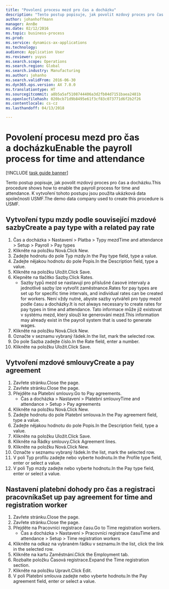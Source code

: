 ```yaml
---
title: "Povolení procesu mezd pro čas a docházku"
description: "Tento postup popisuje, jak povolit mzdový proces pro čas a docházku."
author: johanhoffmann
manager: AnnBe
ms.date: 02/12/2016
ms.topic: business-process
ms.prod: 
ms.service: dynamics-ax-applications
ms.technology: 
audience: Application User
ms.reviewer: yuyus
ms.search.scope: Operations
ms.search.region: Global
ms.search.industry: Manufacturing
ms.author: johanho
ms.search.validFrom: 2016-06-30
ms.dyn365.ops.version: AX 7.0.0
ms.translationtype: HT
ms.sourcegitcommit: a8b5a5af5108744406a3d2fb84d7151baea2481b
ms.openlocfilehash: 020bcb71d9b8495e61f3cf83c073771d6f2b2f26
ms.contentlocale: cs-cz
ms.lasthandoff: 04/13/2018

---
```

# <a name="enable-the-payroll-process-for-time-and-attendance"></a><span data-ttu-id="f2dd1-103">Povolení procesu mezd pro čas a docházku</span><span class="sxs-lookup"><span data-stu-id="f2dd1-103">Enable the payroll process for time and attendance</span></span>

[!INCLUDE [task guide banner](../../includes/task-guide-banner.md)]

<span data-ttu-id="f2dd1-104">Tento postup popisuje, jak povolit mzdový proces pro čas a docházku.</span><span class="sxs-lookup"><span data-stu-id="f2dd1-104">This procedure shows how to enable the payroll process for time and attendance.</span></span> <span data-ttu-id="f2dd1-105">K vytvoření tohoto postupu jsou použita ukázková data společnosti USMF.</span><span class="sxs-lookup"><span data-stu-id="f2dd1-105">The demo data company used to create this procedure is USMF.</span></span>


## <a name="create-a-pay-type-with-a-related-pay-rate"></a><span data-ttu-id="f2dd1-106">Vytvoření typu mzdy podle související mzdové sazby</span><span class="sxs-lookup"><span data-stu-id="f2dd1-106">Create a pay type with a related pay rate</span></span>
1. <span data-ttu-id="f2dd1-107">Čas a docházka > Nastavení > Platba > Typy mezd</span><span class="sxs-lookup"><span data-stu-id="f2dd1-107">Time and attendance > Setup > Payroll > Pay types</span></span>
2. <span data-ttu-id="f2dd1-108">Klikněte na položku Nová.</span><span class="sxs-lookup"><span data-stu-id="f2dd1-108">Click New.</span></span>
3. <span data-ttu-id="f2dd1-109">Zadejte hodnotu do pole Typ mzdy.</span><span class="sxs-lookup"><span data-stu-id="f2dd1-109">In the Pay type field, type a value.</span></span>
4. <span data-ttu-id="f2dd1-110">Zadejte nějakou hodnotu do pole Popis.</span><span class="sxs-lookup"><span data-stu-id="f2dd1-110">In the Description field, type a value.</span></span>
5. <span data-ttu-id="f2dd1-111">Klikněte na položku Uložit.</span><span class="sxs-lookup"><span data-stu-id="f2dd1-111">Click Save.</span></span>
6. <span data-ttu-id="f2dd1-112">Klepněte na tlačítko Sazby.</span><span class="sxs-lookup"><span data-stu-id="f2dd1-112">Click Rates.</span></span>
    * <span data-ttu-id="f2dd1-113">Sazby typů mezd se nastavují pro příslušné časové intervaly a jednotlivé sazby lze vytvořit zaměstnance.</span><span class="sxs-lookup"><span data-stu-id="f2dd1-113">Rates for pay types are set up for specific time intervals, and individual rates can be created for workers.</span></span> <span data-ttu-id="f2dd1-114">Není vždy nutné, abyste sazby vytvářeli pro typy mezd podle času a docházky.</span><span class="sxs-lookup"><span data-stu-id="f2dd1-114">It is not always necessary to create rates for pay types in time and attendance.</span></span> <span data-ttu-id="f2dd1-115">Tato informace může již existovat v systému mezd, který slouží ke generování mezd.</span><span class="sxs-lookup"><span data-stu-id="f2dd1-115">This information may already exist in the payroll system that is used to generate wages.</span></span>  
7. <span data-ttu-id="f2dd1-116">Klikněte na položku Nová.</span><span class="sxs-lookup"><span data-stu-id="f2dd1-116">Click New.</span></span>
8. <span data-ttu-id="f2dd1-117">Označte v seznamu vybraný řádek.</span><span class="sxs-lookup"><span data-stu-id="f2dd1-117">In the list, mark the selected row.</span></span>
9. <span data-ttu-id="f2dd1-118">Do pole Sazba zadejte číslo.</span><span class="sxs-lookup"><span data-stu-id="f2dd1-118">In the Rate field, enter a number.</span></span>
10. <span data-ttu-id="f2dd1-119">Klikněte na položku Uložit.</span><span class="sxs-lookup"><span data-stu-id="f2dd1-119">Click Save.</span></span>

## <a name="create-a-pay-agreement"></a><span data-ttu-id="f2dd1-120">Vytvoření mzdové smlouvy</span><span class="sxs-lookup"><span data-stu-id="f2dd1-120">Create a pay agreement</span></span>
1. <span data-ttu-id="f2dd1-121">Zavřete stránku.</span><span class="sxs-lookup"><span data-stu-id="f2dd1-121">Close the page.</span></span>
2. <span data-ttu-id="f2dd1-122">Zavřete stránku.</span><span class="sxs-lookup"><span data-stu-id="f2dd1-122">Close the page.</span></span>
3. <span data-ttu-id="f2dd1-123">Přejděte na Platební smlouvy.</span><span class="sxs-lookup"><span data-stu-id="f2dd1-123">Go to Pay agreements.</span></span>
    * <span data-ttu-id="f2dd1-124">Čas a docházka > Nastavení > Platební smlouvy</span><span class="sxs-lookup"><span data-stu-id="f2dd1-124">Time and attendance > Setup > Pay agreements</span></span>  
4. <span data-ttu-id="f2dd1-125">Klikněte na položku Nová.</span><span class="sxs-lookup"><span data-stu-id="f2dd1-125">Click New.</span></span>
5. <span data-ttu-id="f2dd1-126">Zadejte hodnotu do pole Platební smlouva.</span><span class="sxs-lookup"><span data-stu-id="f2dd1-126">In the Pay agreement field, type a value.</span></span>
6. <span data-ttu-id="f2dd1-127">Zadejte nějakou hodnotu do pole Popis.</span><span class="sxs-lookup"><span data-stu-id="f2dd1-127">In the Description field, type a value.</span></span>
7. <span data-ttu-id="f2dd1-128">Klikněte na položku Uložit.</span><span class="sxs-lookup"><span data-stu-id="f2dd1-128">Click Save.</span></span>
8. <span data-ttu-id="f2dd1-129">Klikněte na Řádky smlouvy.</span><span class="sxs-lookup"><span data-stu-id="f2dd1-129">Click Agreement lines.</span></span>
9. <span data-ttu-id="f2dd1-130">Klikněte na položku Nová.</span><span class="sxs-lookup"><span data-stu-id="f2dd1-130">Click New.</span></span>
10. <span data-ttu-id="f2dd1-131">Označte v seznamu vybraný řádek.</span><span class="sxs-lookup"><span data-stu-id="f2dd1-131">In the list, mark the selected row.</span></span>
11. <span data-ttu-id="f2dd1-132">V poli Typ profilu zadejte nebo vyberte hodnotu.</span><span class="sxs-lookup"><span data-stu-id="f2dd1-132">In the Profile type field, enter or select a value.</span></span>
12. <span data-ttu-id="f2dd1-133">V poli Typ mzdy zadejte nebo vyberte hodnotu.</span><span class="sxs-lookup"><span data-stu-id="f2dd1-133">In the Pay type field, enter or select a value.</span></span>

## <a name="set-up-pay-agreement-for-time-and-registration-worker"></a><span data-ttu-id="f2dd1-134">Nastavení platební dohody pro čas a registraci pracovníka</span><span class="sxs-lookup"><span data-stu-id="f2dd1-134">Set up pay agreement for time and registration worker</span></span>
1. <span data-ttu-id="f2dd1-135">Zavřete stránku.</span><span class="sxs-lookup"><span data-stu-id="f2dd1-135">Close the page.</span></span>
2. <span data-ttu-id="f2dd1-136">Zavřete stránku.</span><span class="sxs-lookup"><span data-stu-id="f2dd1-136">Close the page.</span></span>
3. <span data-ttu-id="f2dd1-137">Přejděte na Pracovníci registrace času.</span><span class="sxs-lookup"><span data-stu-id="f2dd1-137">Go to Time registration workers.</span></span>
    * <span data-ttu-id="f2dd1-138">Čas a docházka > Nastavení > Pracovníci registrace času</span><span class="sxs-lookup"><span data-stu-id="f2dd1-138">Time and attendance > Setup > Time registration workers</span></span>  
4. <span data-ttu-id="f2dd1-139">Klikněte na odkaz na vybraném řádku v seznamu.</span><span class="sxs-lookup"><span data-stu-id="f2dd1-139">In the list, click the link in the selected row.</span></span>
5. <span data-ttu-id="f2dd1-140">Klikněte na kartu Zaměstnání.</span><span class="sxs-lookup"><span data-stu-id="f2dd1-140">Click the Employment tab.</span></span>
6. <span data-ttu-id="f2dd1-141">Rozbalte položku Časová registrace.</span><span class="sxs-lookup"><span data-stu-id="f2dd1-141">Expand the Time registration section.</span></span>
7. <span data-ttu-id="f2dd1-142">Klikněte na položku Upravit.</span><span class="sxs-lookup"><span data-stu-id="f2dd1-142">Click Edit.</span></span>
8. <span data-ttu-id="f2dd1-143">V poli Platební smlouva zadejte nebo vyberte hodnotu.</span><span class="sxs-lookup"><span data-stu-id="f2dd1-143">In the Pay agreement field, enter or select a value.</span></span>

